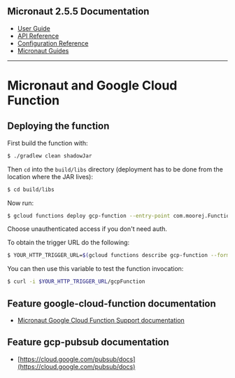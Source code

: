## Micronaut 2.5.5 Documentation

- [User Guide](https://docs.micronaut.io/2.5.5/guide/index.html)
- [API Reference](https://docs.micronaut.io/2.5.5/api/index.html)
- [Configuration Reference](https://docs.micronaut.io/2.5.5/guide/configurationreference.html)
- [Micronaut Guides](https://guides.micronaut.io/index.html)
---

# Micronaut and Google Cloud Function

## Deploying the function

First build the function with:

```bash
$ ./gradlew clean shadowJar
```

Then `cd` into the `build/libs` directory (deployment has to be done from the location where the JAR lives):

```bash
$ cd build/libs
```

Now run:

```bash
$ gcloud functions deploy gcp-function --entry-point com.moorej.Function --runtime java11 --trigger-http
```

Choose unauthenticated access if you don't need auth.

To obtain the trigger URL do the following:

```bash
$ YOUR_HTTP_TRIGGER_URL=$(gcloud functions describe gcp-function --format='value(httpsTrigger.url)')
```

You can then use this variable to test the function invocation:

```bash
$ curl -i $YOUR_HTTP_TRIGGER_URL/gcpFunction
```
## Feature google-cloud-function documentation

- [Micronaut Google Cloud Function Support documentation](https://micronaut-projects.github.io/micronaut-gcp/latest/guide/index.html#simpleFunctions)

## Feature gcp-pubsub documentation

- [https://cloud.google.com/pubsub/docs](https://cloud.google.com/pubsub/docs)

